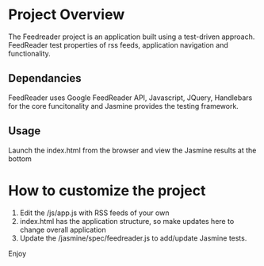 # Project Overview

The Feedreader project is an application built using a test-driven approach.  FeedReader test properties of rss feeds, application navigation and functionality.

## Dependancies

FeedReader uses Google FeedReader API, Javascript, JQuery, Handlebars for the core funcitonality and Jasmine provides the testing framework.


## Usage

Launch the index.html from the browser and view the Jasmine results at the bottom


# How to customize the project

1. Edit the /js/app.js with RSS feeds of your own
2. index.html has the application structure, so make updates here to change overall application
3. Update the /jasmine/spec/feedreader.js to add/update Jasmine tests.

Enjoy
